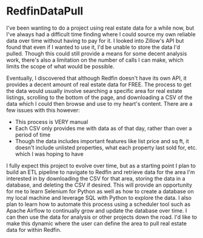 # RedfinDataPull
I've been wanting to do a project using real estate data for a while now, but I've always had a difficult time finding
where I could source my own reliable data over time without having to pay for it. I looked into Zillow's API but
found that even if I wanted to use it, I'd be unable to store the data I'd pulled. Though this could still provide a
means for some decent analysis work, there's also a limitation on the number of calls I can make, which limits the scope
of what would be possible. 

Eventually, I discovered that although Redfin doesn't have its own API, it provides a decent amount of real estate data
for FREE. The process to get the data would usually involve searching a specific area for real estate listings, 
scrolling to the bottom of the page, and downloading a CSV of the data which I could then browse and use to my heart's
content. There are a few issues with this however:
- This process is VERY manual
- Each CSV only provides me with data as of that day, rather than over a period of time
- Though the data includes important features like list price and sq ft, it doesn't include unlisted properties, what
each property last sold for, etc. which I was hoping to have

I fully expect this project to evolve over time, but as a starting point I plan to build an ETL pipeline to navigate to 
Redfin and retrieve data for the area I'm interested in by downloading the CSV for that area, storing the data in a
database, and deleting the CSV if desired. This will provide an opportunity for me to learn Selenium for Python as well 
as how to create a database on my local machine and leverage SQL with Python to explore the data. I also plan to learn
how to automate this process using a scheduler tool such as Apache Airflow to continually grow and update the database
over time. I can then use the data for analysis or other projects down the road. I'd like to make this dynamic where the
user can define the area to pull real estate data for within Redfin.
